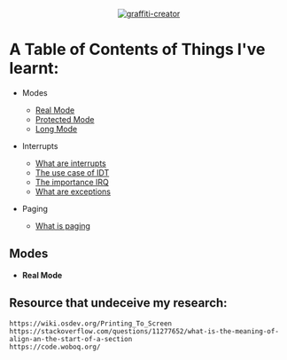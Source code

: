 <p align=center>
  <a href="https://fontmeme.com/graffiti-creator/">
    <img src="https://fontmeme.com/permalink/210130/6d99b8c4939c275c2357cddf398cbcd8.png" alt="graffiti-creator" border="0">
  </a>
</p>


# A Table of Contents of Things I've learnt:

* Modes
    * [Real Mode](#real_mode)
    * [Protected Mode](#protect_mode)
    * [Long Mode](#long_mode)

* Interrupts
    * [What are interrupts](#interrupts)
    * [The use case of IDT](#idt)
    * [The importance IRQ](#irq)
    * [What are exceptions](#exceptions)
    
* Paging
    * [What is paging](#paging)

## Modes
*   <a name="real_mode"> **Real Mode**  </a>


## Resource that undeceive my research:
```
https://wiki.osdev.org/Printing_To_Screen
https://stackoverflow.com/questions/11277652/what-is-the-meaning-of-align-an-the-start-of-a-section
https://code.woboq.org/
```

